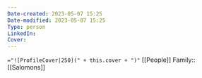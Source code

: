 ```yaml
---
Date-created: 2023-05-07 15:25 
Date-modified: 2023-05-07 15:25
Type: person
LinkedIn: 
Cover: 
---
```

`="![ProfileCover|250](" + this.cover + ")"`
[[People]]
Family:: [[Salomons]]
